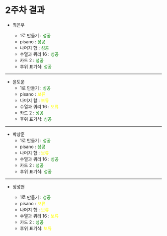 # 2주차 결과

- 최은우

  - 1로 만들기 : <font color="green"> 성공 </font>
  - pisano : <font color="green"> 성공 </font>
  - 나머지 합 : <font color="green"> 성공 </font>
  - 수열과 쿼리 16 : <font color="green"> 성공 </font>
  - 카드 2 : <font color="green"> 성공 </font>
  - 후위 표기식: <font color="green"> 성공 </font>

---

- 윤도운
  - 1로 만들기 : <font color="green"> 성공 </font>
  - pisano : <font color="yellow"> 보류 </font>
  - 나머지 합 : <font color="yellow"> 보류 </font>
  - 수열과 쿼리 16 : <font color="yellow"> 보류 </font>
  - 카드 2 : <font color="green"> 성공 </font>
  - 후위 표기식: <font color="green"> 성공 </font>

---

- 박상훈
  - 1로 만들기 : <font color="green"> 성공 </font>
  - pisano : <font color="green"> 성공 </font>
  - 나머지 합 : <font color="yellow"> 보류 </font>
  - 수열과 쿼리 16 : <font color="green"> 성공 </font>
  - 카드 2 : <font color="green"> 성공 </font>
  - 후위 표기식: <font color="green"> 성공 </font>

---

- 정성헌

  - 1로 만들기 : <font color="green"> 성공 </font>
  - pisano : <font color="yellow"> 보류 </font>
  - 나머지 합 : <font color="yellow"> 보류 </font>
  - 수열과 쿼리 16 : <font color="yellow"> 보류 </font>
  - 카드 2 : <font color="green"> 성공 </font>
  - 후위 표기식: <font color="yellow"> 보류 </font>
